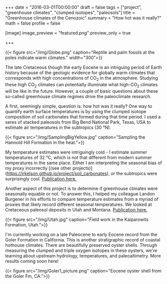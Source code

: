 +++
date = "2016-03-01T00:00:00"
draft = false
tags = ["project", "greenhouse climates", "clumped isotopes", "paleosols"]
title = "Greenhouse climates of the Cenozoic"
summary = "How hot was it really?"
math = false
profile = false

[image]
image_preview = "featured.png"
preview_only = true



+++

{{< figure src="/img/Globe.png" caption="Reptile and palm fossils at the poles indicate warm climates." width="300">}}

The late Cretaceous though the early Eocene is an intriguing period of Earth history because of the geologic evidence for globally warm climates that corresponds with high concentrations of CO<sub>2</sub> in the atmosphere. Studying these high CO<sub>2</sub> climates can  potentially illuminate what high-CO<sub>2</sub> climates will be like in the future. However, a couple of basic questions about these so-called greenhouse climate regimes drive the paleoclimate research. 

A first, seemingly simple, question is: how hot was it really? One way to quantify earth surface temperatures is by using the clumped isotope composition of soil carbonates that formed during that time period. I used a seres of stacked paleosols from Big Bend National Park, Texas, USA to estimate air temperatures in the subtropics (30 °N).  

{{< figure src="/img/SamplingBigYellow.jpg" caption="Sampling the Hannold Hill Formation in the heat.">}}

My temperature estimates were intriguingly cold - I estimate summer temperatures of 32 °C, which is not that different from modern summer temperatures in the same place. Either I am interpreting the seasonal bias of my proxy incorrectly [(see other projects)] (https://jrkelson.github.io/project/soil_carbonates), *or*   the subtropics were surprisingly cool. [Publication here.](https://doi.org/10.1029/2018PA003391)


Another aspect of this project is to determine if greenhouse climates were seasonally equable or not. To answer this, I helped my colleague Landon Burgener in his efforts to compare temperature estimates from a myriad of proxies that likely record different seasonal temperatures. We looked at Cretaceous paleosol deposits in Utah and Montana. [Publication here.](https://doi.org/10.1016/j.palaeo.2018.12.004)

{{< figure src="/img/Utah.jpg" caption="Field work in the Kaiparowits Formation, Utah.">}}

I'm currently working on a late Paleocene to early Eocene record from the Goler Formation in California. This is another stratigraphic record of coastal hothouse climates. There are beautifully preserved oyster shells. Through measuring the clumped and triple oxygen isotopes in these oysters, we're learning about upstream hydrology, temperatures, and paleoaltimetry. More results coming soon here! 
 
{{< figure src="/img/Goler1_picture.png" caption="Eocene oyster shell from the Goler Fm, CA.">}}
